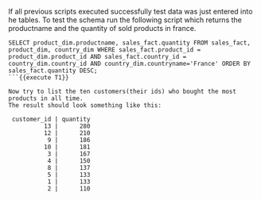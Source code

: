 If all previous scripts executed successfully test data was just entered into he tables.
To test the schema run the following script which returns the productname and the quantity of sold products in france.
```
SELECT product_dim.productname, sales_fact.quantity FROM sales_fact, product_dim, country_dim WHERE sales_fact.product_id = product_dim.product_id AND sales_fact.country_id = country_dim.country_id AND country_dim.countryname='France' ORDER BY sales_fact.quantity DESC;
```{{execute T1}}

Now try to list the ten customers(their ids) who bought the most products in all time.
The result should look something like this:

 customer_id | quantity 
          13 |      280
          12 |      210
           9 |      186
          10 |      181
           3 |      167
           4 |      150
           8 |      137
           5 |      133
           1 |      133
           2 |      110